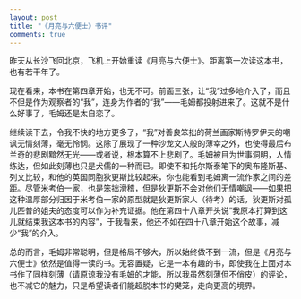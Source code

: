 ```yaml
---
layout: post
title: "《月亮与六便士》书评"
comments: true
---
```

昨天从长沙飞回北京，飞机上开始重读《月亮与六便士》。距离第一次读这本书，也有若干年了。

现在看来，本书在第四章开始，也无不可。前面三张，让“我”过多地介入了，而且不但是作为观察者的“我”，连身为作者的“我”——毛姆都投射进来了。这就不是什么好事了，毛姆还是太自恋了。

继续读下去，令我不快的地方更多了，“我”对善良笨拙的荷兰画家斯特罗伊夫的嘲讽无情刻薄，毫无怜悯。这除了展现了一种沙龙文人般的薄幸之外，也使得最后布兰奇的悲剧黯然无光——或者说，根本算不上悲剧了。毛姆被目为世事洞明，人情练达，但如此刻薄也只是犬儒的一种而已。即使不和托尔斯泰笔下的奥布隆斯基、列文比较，和他的英国同胞狄更斯比较起来，你也能看到毛姆离一流作家之间的差距。尽管米考伯一家，也是笨拙滑稽，但是狄更斯不会对他们无情嘲讽——如果把这种温厚部分归因于米考伯一家的原型就是狄更斯家人（待考）的话，狄更斯对孤儿匹普的姐夫的态度可以作为补充证据。他在第四十八章开头说“我原本打算到这儿就结束我这本书的内容”，于我看来，他还不如在四十八章开始这个故事，减少“我”的介入。

总的而言，毛姆非常聪明，但是格局不够大，所以始终做不到一流，但是《月亮与六便士》依然是值得一读的书。无容置疑，它是一本有趣的书，即使我在上面对本书作了同样刻薄（请原谅我没有毛姆的才能，所以我虽然刻薄但不俏皮）的评论，也不减它的魅力，只是希望读者们能超脱本书的樊笼，走向更高的境界。